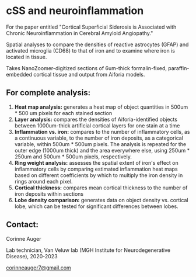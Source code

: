 # cSS and neuroinflammation
For the paper entitled "Cortical Superficial Siderosis is Associated with Chronic Neuroinflammation in Cerebral Amyloid Angiopathy." 

Spatial analyses to compare the densities of reactive astrocytes (GFAP) and activated microglia (CD68) to that of iron and to examine where iron is located in tissue.

Takes NanoZoomer-digitized sections of 6um-thick formalin-fixed, paraffin-embedded cortical tissue and output from Aiforia models.

## For complete analysis:
1. **Heat map analysis:** generates a heat map of object quantities in 500um * 500 um pixels for each stained section
2. **Layer analysis:** compares the densities of Aiforia-identified objects between 1000um-thick artificial cortical layers for one stain at a time
3. **Inflammation vs. iron:** compares  to the number of inflammatory cells, as a continuous variable, to the number of iron deposits, as a categorical variable, within 500um * 500um pixels. The analysis is repeated for the outer edge (1000um thick) and the area everywhere else, using 250um * 250um and 500um * 500um pixels, respectively.
4. **Ring weight analysis:** assesses the spatial extent of iron's effect on inflammatory cells by comparing estimated inflammation heat maps based on different coefficients by which to multiply the iron density in rings around each pixel.
5. **Cortical thickness:** compares mean cortical thickness to the number of iron deposits within sections
6. **Lobe density comparison:** generates data on object density vs. cortical lobe, which can be tested for significant differences between lobes.

## Contact: 
Corinne Auger

Lab technician, Van Veluw lab (MGH Institute for Neurodegenerative Disease), 2020-2023

corinneauger7@gmail.com
